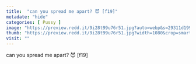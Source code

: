 ```yaml
---
title:  "can you spread me apart? 😈 [f19]"
metadate: "hide"
categories: [ Pussy ]
image: "https://preview.redd.it/9i28t99u76r51.jpg?auto=webp&s=29311d199a7527465c7c9564cf18d87120deadb5"
thumb: "https://preview.redd.it/9i28t99u76r51.jpg?width=1080&crop=smart&auto=webp&s=c52c31208084ab074999512e6fbb7f06f0b3a61f"
visit: ""
---
```

can you spread me apart? 😈 [f19]
